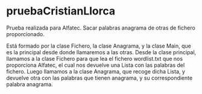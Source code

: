 # pruebaCristianLlorca
Prueba realizada para Alfatec. Sacar palabras anagrama de otras de fichero proporcionado.

Está formado por la clase Fichero, la clase Anagrama, y la clase Main, que es la principal desde donde llamaremos a las otras.
Desde la clase principal, llamamos a la clase Fichero para que lea el fichero wordlist.txt que nos proporciona Alfatec, el cual nos devuelve una Lista con las palabras del fichero.
Luego llamamos a la clase Anagrama, que recoge dicha Lista, y devuelve otra con las palabras que tienen anagrama, y su correspondiente palabra anagrama.
